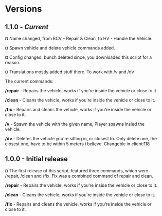 # Versions

## 1.1.0 - _Current_

¤ Name changed, from RCV - Repair & Clean, to HV - Handle the Vehicle.

¤ Spawn vehicle and delete vehicle commands added.

¤ Config changed, bunch deleted since, you downloaded this script for a reason.

¤ Translations mostly added stuff there. To work with /v and /dv

The current commands:

**/repair** - Repairs the vehicle, works if you're inside the vehicle or close to it.

**/clean** - Cleans the vehicle, works if you're inside the vehicle or close to it.

**/fix** - Repairs and cleans the vehicle, works if you're inside the vehicle or close to it.

**/v** - Spawn the vehicle with the given name, Player spawns insied the vehicle.

**/dv** - Deletes the vehicle you're sitting in, or closest to. Only delete one, the closest one, have to be within 5 meters i believe. Changeble in client:118

## 1.0.0 - Initial release

¤ The first release of this script, featured three commands, which were /repair, /clean and /fix. Fix was a combined command of repair and clean.

**/repair** - Repairs the vehicle, works if you're inside the vehicle or close to it.

**/clean** - Cleans the vehicle, works if you're inside the vehicle or close to it.

**/fix** - Repairs and cleans the vehicle, works if you're inside the vehicle or close to it.
